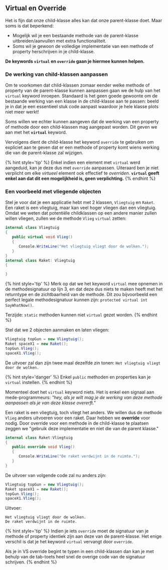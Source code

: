 ## Virtual en Override

Het is fijn dat onze child-klasse alles kan dat onze parent-klasse doet. Maar soms is dat beperkend:

* Mogelijk wil je een bestaande methode van de parent-klasse uitbreiden/aanvullen met extra functionaliteit.
* Soms wil je gewoon de volledige implementatie van een methode of property herschrijven in je child-klasse.

**De keywords ``virtual`` en ``override`` gaan je hiermee kunnen helpen.**

### De werking van child-klassen aanpassen

Om te voorkomen dat child-klassen zomaar eender welke methode of property van de parent-klasse kunnen aanpassen gaan we de hulp van het ``virtual`` keyword inroepen. Standaard is het geen goede gewoonte om de bestaande werking van een klasse in de child-klasse aan te passen: beeld je in dat je een essentieel stuk code aanpast waardoor je hele klasse plots niet meer werkt!

Soms willen we echter kunnen aangeven dat de werking van een property of methode door een child-klassen mag aangepast worden. Dit geven we aan met het **``virtual``** keyword. 

Vervolgens dient de child-klasse het keyword ``override`` te gebruiken om expliciet aan te geven dat er een methode of property komt wiens werking die van de parent-klasse zal wijzigen.

{% hint style='tip' %}
Enkel indien een element met ``virtual`` werd aangeduid, kan je deze dus met ``override`` aanpassen. Uiteraard ben je niet verplicht om elke *virtueel* element ook effectief te *overriden*. **``virtual`` geeft enkel aan dat dit een mogelijkheid is, geen verplichting.**
{% endhint %}

<!-- \newpage -->


### Een voorbeeld met vliegende objecten

Stel je voor dat je een applicatie hebt met 2 klassen, ``Vliegtuig`` en ``Raket``. Een raket is een vliegtuig, maar kan veel hoger vliegen dan een vliegtuig. Omdat we weten dat potentiële childklassen op een andere manier zullen willen vliegen, zullen we de methode ``Vlieg`` ``virtual`` zetten:

```csharp
internal class Vliegtuig
{
   public virtual void Vlieg()
   {
      Console.WriteLine("Het vliegtuig vliegt door de wolken.");
   }
}
internal class Raket: Vliegtuig
{ 

}
```

{% hint style='tip' %}
Merk op dat we het keyword ``virtual`` mee opnemen in de methodesignatuur op lijn 3, en dat deze dus niets te maken heeft met het returntype en de zichtbaarheid van de methode. Dit zou bijvoorbeeld een perfect legale methodesignatuur kunnen zijn: ``protected virtual int SayWhatNow()``. 

Terzijde: ``static`` methoden kunnen niet ``virtual`` gezet worden.
{% endhint %}


Stel dat we 2 objecten aanmaken en laten vliegen:

```csharp
Vliegtuig topGun = new Vliegtuig();
Raket spaceX1 = new Raket();
topGun.Vlieg();
spaceX1.Vlieg();
```

De uitvoer zal dan zijn twee maal dezelfde zin tonen: ``Het vliegtuig vliegt door de wolken.``


{% hint style='danger' %}
Enkel ``public`` methoden en properties kan je ``virtual`` instellen.
{% endhint %}


<!-- \newpage -->


Momenteel doet het ``virtual`` keyword niets. Het is enkel een signaal aan mede-programmeurs: *"hey, als je wilt mag je de werking van deze methode aanpassen als je van deze klasse overerft."*

Een raket is een vliegtuig, toch vliegt het anders. We willen dus de methode ``Vlieg`` anders uitvoeren voor een raket. Daar hebben we **override** voor nodig. Door override voor een methode in de child-klasse te plaatsen zeggen we "gebruik deze implementatie en niet die van de parent klasse."

```csharp
internal class Raket:Vliegtuig
{
   public override void Vlieg()
   {
      Console.WriteLine("De raket verdwijnt in de ruimte.");
   }     
}
```

De uitvoer van volgende code zal nu anders zijn:
```csharp
Vliegtuig topGun = new Vliegtuig();
Raket spaceX1 = new Raket();
topGun.Vlieg();
spaceX1.Vlieg();
```

Uitvoer:

```text
Het vliegtuig vliegt door de wolken.
De raket verdwijnt in de ruimte.
```

{% hint style='tip' %}
Indien je iets ``override`` moet de signatuur van je methode of property  identiek zijn aan deze van de parent-klasse. Het enige verschil is dat je het keyword ``virtual`` vervangt door ``override``.

Als je in VS override begint te typen in een child-klassen dan kan je met behulp van de tab-toets heel snel de overige code van de signatuur schrijven. 
{% endhint %}




